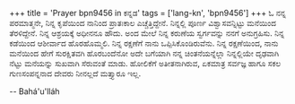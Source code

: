 +++
title = 'Prayer bpn9456 in ಕನ್ನಡ'
tags = ['lang-kn', 'bpn9456']
+++
ಓ ನನ್ನ ಪರಮಾತ್ಮನೇ, ನಿನ್ನ ಕೃಪೆಯಿಂದ ನಾನಿಂದ ಪ್ರಾತಃಕಾಲ ಎಚ್ಚೆತ್ತಿದ್ದೇನೆ.  ನಿನ್ನಲ್ಲಿ ಪೂರ್ಣ ವಿಶ್ವಾಸವನ್ನಿಟ್ಟು ಮನೆಯಿಂದ ತೆರಳಿದ್ದೇನೆ.  ನಿನ್ನ ಆಶ್ರಯಕ್ಕೆ ಅಧೀನನೂ ಹೌದು.  ಅಂದ ಮೇಲೆ ನಿನ್ನ ಕರುಣೆಯ ಸ್ವರ್ಗವನ್ನು ನನಗೆ ಅನುಗ್ರಹಿಸು.  ನಿನ್ನ ಕಡೆಯಿಂದ ಆಶೀರ್ವಾದ ಹೊರಹೊಮ್ಮಲಿ.  ನಿನ್ನ ರಕ್ಷಣೆಗೆ ನಾನು ಒಪ್ಪಿಸಿಕೊಂಡಿರುವೆನು.  ನಿನ್ನ ರಕ್ಷಣೆಯಿಂದ, ನಾನು ಮನೆಯಿಂದ ಹೇಗೆ ಸುರಕ್ಷಿತವಗಿ ಹೊರಬಂದೆನೋ ಅದೇ ಬಗೆಯಾಗಿ ನನ್ನ ಚಿಂತನೆಯನ್ನೆಲ್ಲಾ ನಿನ್ನಲ್ಲಿಯೇ ದೃಢವಾಗಿ ನೆಟ್ಟು ಮನೆಯನ್ನು ಸುಖವಾಗಿ ಸೆರುವಂತೆ ಮಾಡು. ಹೋಲಿಕೆಗೆ ಅತೀತನಾಗಿರುವ, ಏಕಮಾತ್ರ ಸರ್ವಜ್ಞ ಹಾಗೂ ಸಕಲ ಗುಣಸಂಪನ್ನನಾದ ದೇವರು ನೀನಲ್ಲದೆ ಮತ್ತ್ಯಾರೂ ಇಲ್ಲ.

-- Bahá'u'lláh
